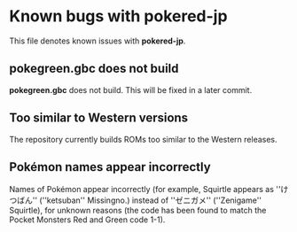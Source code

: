 # Known bugs with **pokered-jp**

This file denotes known issues with **pokered-jp**.

## pokegreen.gbc does not build

**pokegreen.gbc** does not build. This will be fixed in a later commit.

## Too similar to Western versions

The repository currently builds ROMs too similar to the Western releases.

## Pokémon names appear incorrectly

Names of Pokémon appear incorrectly (for example, Squirtle appears as ''けつばん'' (''ketsuban'' Missingno.) instead of ''ゼニガメ'' (''Zenigame'' Squirtle), for unknown reasons (the code has been found to match the Pocket Monsters Red and Green code 1-1).

